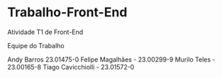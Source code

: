 # Trabalho-Front-End
Atividade T1 de Front-End

Equipe do Trabalho

Andy Barros 23.01475-0
Felipe Magalhães - 23.00299-9
Murilo Teles - 23.00165-8
Tiago Cavicchiolli - 23.01572-0
